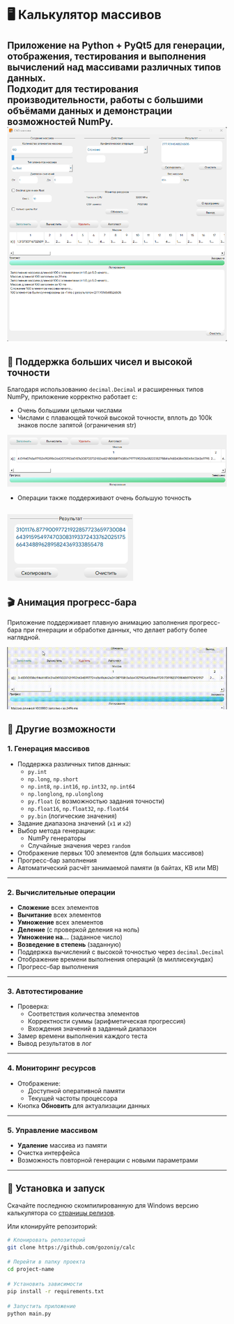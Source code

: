 # 🖥 Калькулятор массивов

Приложение на **Python + PyQt5** для генерации, отображения, тестирования и выполнения вычислений над массивами различных типов данных.  
Подходит для тестирования производительности, работы с большими объёмами данных и демонстрации возможностей NumPy.
![UI](https://github.com/gozoniy/calc/blob/2156b081254fe33f5a6d2036f6ce3da2c6f457d6/docs/MainUI.png)  
---

## 🔢 Поддержка больших чисел и высокой точности
Благодаря использованию `decimal.Decimal` и расширенных типов NumPy, приложение корректно работает с:
- Очень большими целыми числами
- Числами с плавающей точкой высокой точности, вплоть до 100k знаков после запятой (ограничения str)

![Поддержка больших чисел](https://github.com/gozoniy/calc/blob/16cf90241753a14ea991edacfef5eece2dea5084/docs/ExtraNumbers.png)
 - Операции также поддерживают очень большую точность
   
![Поддержка точности](https://github.com/gozoniy/calc/blob/16cf90241753a14ea991edacfef5eece2dea5084/docs/Result.png)
---
## 🎬 Анимация прогресс-бара
Приложение поддерживает плавную анимацию заполнения прогресс-бара при генерации и обработке данных, что делает работу более наглядной.

![Анимация прогресс-бара](https://github.com/gozoniy/calc/blob/0345478da262a9458065510532d66875c2e4f274/docs/anim.gif)

## 📌 Другие возможности

### 1. Генерация массивов
- Поддержка различных типов данных:
  - `py.int`
  - `np.long`, `np.short`
  - `np.int8`, `np.int16`, `np.int32`, `np.int64`
  - `np.longlong`, `np.ulonglong`
  - `py.float` (с возможностью задания точности)
  - `np.float16`, `np.float32`, `np.float64`
  - `py.bin` (логические значения)
- Задание диапазона значений (`x1` и `x2`)
- Выбор метода генерации:
  - NumPy генераторы
  - Случайные значения через `random`
- Отображение первых 100 элементов (для больших массивов)
- Прогресс-бар заполнения
- Автоматический расчёт занимаемой памяти (в байтах, KB или MB)

---

### 2. Вычислительные операции
- **Сложение** всех элементов
- **Вычитание** всех элементов
- **Умножение** всех элементов
- **Деление** (с проверкой деления на ноль)
- **Умножение на…** (заданное число)
- **Возведение в степень** (заданную)
- Поддержка вычислений с высокой точностью через `decimal.Decimal`
- Отображение времени выполнения операций (в миллисекундах)
- Прогресс-бар выполнения

---

### 3. Автотестирование
- Проверка:
  - Соответствия количества элементов
  - Корректности суммы (арифметическая прогрессия)
  - Вхождения значений в заданный диапазон
- Замер времени выполнения каждого теста
- Вывод результатов в лог

---

### 4. Мониторинг ресурсов
- Отображение:
  - Доступной оперативной памяти
  - Текущей частоты процессора
- Кнопка **Обновить** для актуализации данных

---

### 5. Управление массивом
- **Удаление** массива из памяти
- Очистка интерфейса
- Возможность повторной генерации с новыми параметрами

---

## 🚀 Установка и запуск
Скачайте последнюю скомпилированную для Windows версию калькулятора со [страницы релизов](https://github.com/gozoniy/calc/releases).

Или клонируйте репозиторий:
```bash
# Клонировать репозиторий
git clone https://github.com/gozoniy/calc

# Перейти в папку проекта
cd project-name

# Установить зависимости
pip install -r requirements.txt

# Запустить приложение
python main.py
